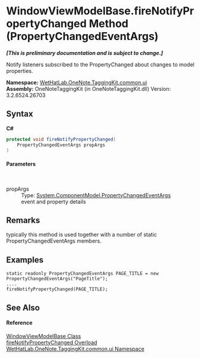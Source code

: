 # WindowViewModelBase.fireNotifyPropertyChanged Method (PropertyChangedEventArgs)
 _**\[This is preliminary documentation and is subject to change.\]**_

Notify listeners subscribed to the PropertyChanged about changes to model properties.

**Namespace:**&nbsp;<a href="043a9407-ac38-b3ac-7348-a6090af495ad">WetHatLab.OneNote.TaggingKit.common.ui</a><br />**Assembly:**&nbsp;OneNoteTaggingKit (in OneNoteTaggingKit.dll) Version: 3.2.6524.26703

## Syntax

**C#**<br />
``` C#
protected void fireNotifyPropertyChanged(
	PropertyChangedEventArgs propArgs
)
```


#### Parameters
&nbsp;<dl><dt>propArgs</dt><dd>Type: <a href="http://msdn2.microsoft.com/en-us/library/za55yc6t" target="_blank">System.ComponentModel.PropertyChangedEventArgs</a><br />event and property details</dd></dl>

## Remarks
typically this method is used together with a number of static PropertyChangedEventArgs members. 

## Examples

```
static readonly PropertyChangedEventArgs PAGE_TITLE = new PropertyChangedEventArgs("PageTitle");
....
fireNotifyPropertyChanged(PAGE_TITLE);
```


## See Also


#### Reference
<a href="874446c0-97b5-9b14-77fa-860013f5467d">WindowViewModelBase Class</a><br /><a href="a5211aff-541e-aea7-71f9-c6fa24467371">fireNotifyPropertyChanged Overload</a><br /><a href="043a9407-ac38-b3ac-7348-a6090af495ad">WetHatLab.OneNote.TaggingKit.common.ui Namespace</a><br />